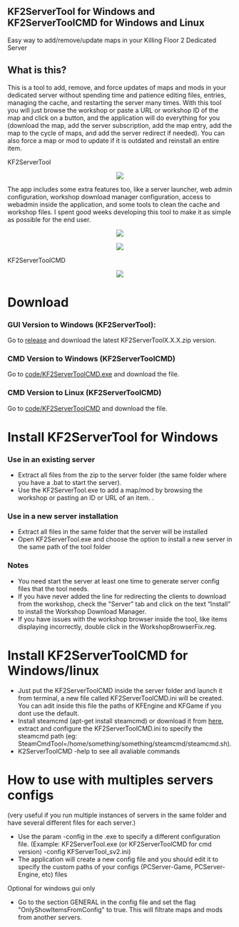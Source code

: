 

## KF2ServerTool for Windows and KF2ServerToolCMD for Windows and Linux
Easy way to add/remove/update maps in your Killing Floor 2 Dedicated Server

## What is this?

This is a tool to add, remove, and force updates of maps and mods in your dedicated server without spending time and patience editing files, entries, managing the cache, and restarting the server many times. With this tool you will just browse the workshop or paste a URL or workshop ID of the map and click on a button, and the application will do everything for you (download the map, add the server subscription, add the map entry, add the map to the cycle of maps, and add the server redirect if needed). You can also force a map or mod to update if it is outdated and reinstall an entire item.

KF2ServerTool
<p align="center"><img src="https://github.com/darkdks/KF2ServerTool/raw/master/imgs/img1.jpg"/></p>

The app includes some extra features too, like a server launcher, web admin configuration, workshop download manager configuration, access to webadmin inside the application, and some tools to clean the cache and workshop files. I spent good weeks developing this tool to make it as simple as possible for the end user.
<p align="center"><img src="https://github.com/darkdks/KF2ServerTool/raw/master/imgs/img2.jpg"/></p>
<p align="center"><img src="https://github.com/darkdks/KF2ServerTool/raw/master/imgs/img4.jpg"/></p>

KF2ServerToolCMD
<p align="center"><img src="https://github.com/darkdks/KF2ServerTool/raw/master/imgs/img3.jpg"/></p>

# Download
### GUI Version to Windows (KF2ServerTool):
Go to <a href="https://github.com/darkdks/KF2ServerTool/releases/latest">release</a> and download the latest KF2ServerToolX.X.X.zip version.

### CMD Version to Windows (KF2ServerToolCMD)
Go to <a href="https://github.com/darkdks/KF2ServerTool/blob/master/code/KF2ServerToolCMD.exe">code/KF2ServerToolCMD.exe</a> and download the file.

### CMD Version to Linux (KF2ServerToolCMD)
Go to <a href="https://github.com/darkdks/KF2ServerTool/blob/master/code/KF2ServerToolCMD">code/KF2ServerToolCMD</a> and download the file.

# Install KF2ServerTool for Windows

### Use in an existing server

- Extract all files from the zip to the server folder (the same folder where you have a .bat to start the server).
- Use the KF2ServerTool.exe to add a map/mod by browsing the workshop or pasting an ID or URL of an item.
.
### Use in a new server installation

- Extract all files in the same folder that the server will be installed
- Open KF2ServerTool.exe and choose the option to install a new server in the same path of the tool folder

### Notes

- You need start the server at least one time to generate server config files that the tool needs.
- If you have never added the line for redirecting the clients to download from the workshop, check the "Server" tab and click on the text “Install” to install the Workshop Download Manager.
- If you have issues with the workshop browser inside the tool, like items displaying incorrectly, double click in the WorkshopBrowserFix.reg. 

# Install KF2ServerToolCMD for Windows/linux

- Just put the KF2ServerToolCMD inside the server folder and launch it from terminal, a new file called KF2ServerToolCMD.ini will be created. You can adit inside this file the paths of KFEngine and KFGame if you dont use the default.
- Install steamcmd (apt-get install steamcmd) or download it from <a href="https://github.com/darkdks/KF2ServerTool/blob/master/code/steamcmd/steamcmd_linux.tar.gz">here</a>, extract and configure the KF2ServerToolCMD.ini to specify the steamcmd path (eg: SteamCmdTool=/home/something/something/steamcmd/steamcmd.sh).
- K2ServerToolCMD -help to see all avaliable commands

# How to use with multiples servers configs
(very useful if you run multiple instances of servers in the same folder and have several different files for each server.)

- Use the param -config in the .exe to specify a different configuration file. (Example: KF2ServerTool.exe (or KF2ServerToolCMD for cmd version) -config KFServerTool_sv2.ini) 
- The application will create a new config file and you should edit it to specify the custom paths of your configs (PCServer-Game, PCServer-Engine, etc) files

Optional for windows gui only
- Go to the section GENERAL in the config file and set the flag "OnlyShowItemsFromConfig" to true. This will filtrate maps and mods from another servers.



